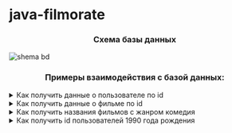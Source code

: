 # java-filmorate

<h3 align="center">Схема базы данных</h3>

![shema bd](https://github.com/ImaginaryEllen/java-filmorate/assets/124062632/87f1a168-9360-4e3c-8303-4aebce00900c)

<h3 align="center">Примеры взаимодействия с базой данных:</h3>

<details>
<summary>Как получить данные о пользователе по id</summary>

```
SELECT *
FROM users
WHERE id = 1;
```

</details>

<details>
<summary>Как получить данные о фильме по id</summary>

```
SELECT *
FROM films
WHERE id = 1;
```

</details>

<details>
<summary>Как получить названия фильмов с жанром комедия</summary>

```
SELECT f.name
FROM films AS f
INNER JOIN film_genres AS fg ON f.film_id = fg.film_id 
INNER JOIN genres AS g ON fg.genre_id = g.genre_id
WHERE g.name = 'Комедия'
GROUP BY f.name;
```

</details>

<details>
<summary>Как получить id пользователей 1990 года рождения</summary>

```
SELECT user_id
FROM users
WHERE EXTRACT(YEAR FROM CAST(birthday AS date)) = 1990
GROUP BY user_id;
```

</details>
